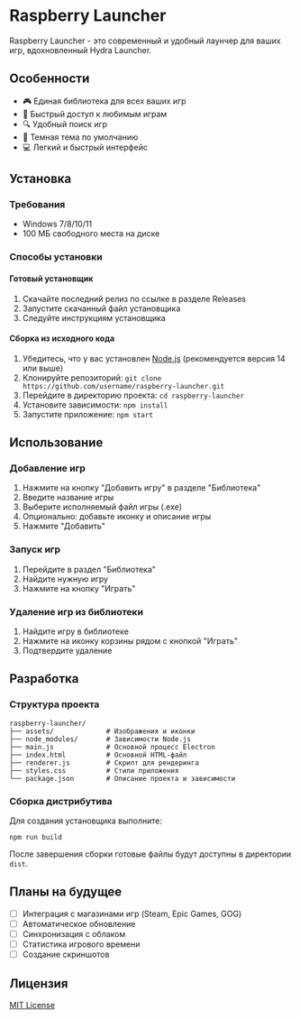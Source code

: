 # Raspberry Launcher

Raspberry Launcher - это современный и удобный лаунчер для ваших игр, вдохновленный Hydra Launcher.

## Особенности

- 🎮 Единая библиотека для всех ваших игр
- 🎯 Быстрый доступ к любимым играм
- 🔍 Удобный поиск игр
- 🌙 Темная тема по умолчанию
- 💻 Легкий и быстрый интерфейс

## Установка

### Требования

- Windows 7/8/10/11
- 100 МБ свободного места на диске

### Способы установки

#### Готовый установщик

1. Скачайте последний релиз по ссылке в разделе Releases
2. Запустите скачанный файл установщика
3. Следуйте инструкциям установщика

#### Сборка из исходного кода

1. Убедитесь, что у вас установлен [Node.js](https://nodejs.org/) (рекомендуется версия 14 или выше)
2. Клонируйте репозиторий: `git clone https://github.com/username/raspberry-launcher.git`
3. Перейдите в директорию проекта: `cd raspberry-launcher`
4. Установите зависимости: `npm install`
5. Запустите приложение: `npm start`

## Использование

### Добавление игр

1. Нажмите на кнопку "Добавить игру" в разделе "Библиотека"
2. Введите название игры
3. Выберите исполняемый файл игры (.exe)
4. Опционально: добавьте иконку и описание игры
5. Нажмите "Добавить"

### Запуск игр

1. Перейдите в раздел "Библиотека"
2. Найдите нужную игру
3. Нажмите на кнопку "Играть"

### Удаление игр из библиотеки

1. Найдите игру в библиотеке
2. Нажмите на иконку корзины рядом с кнопкой "Играть"
3. Подтвердите удаление

## Разработка

### Структура проекта

```
raspberry-launcher/
├── assets/             # Изображения и иконки
├── node_modules/       # Зависимости Node.js
├── main.js             # Основной процесс Electron
├── index.html          # Основной HTML-файл
├── renderer.js         # Скрипт для рендеринга
├── styles.css          # Стили приложения
└── package.json        # Описание проекта и зависимости
```

### Сборка дистрибутива

Для создания установщика выполните:

```
npm run build
```

После завершения сборки готовые файлы будут доступны в директории `dist`.

## Планы на будущее

- [ ] Интеграция с магазинами игр (Steam, Epic Games, GOG)
- [ ] Автоматическое обновление
- [ ] Синхронизация с облаком
- [ ] Статистика игрового времени
- [ ] Создание скриншотов

## Лицензия

[MIT License](LICENSE) 